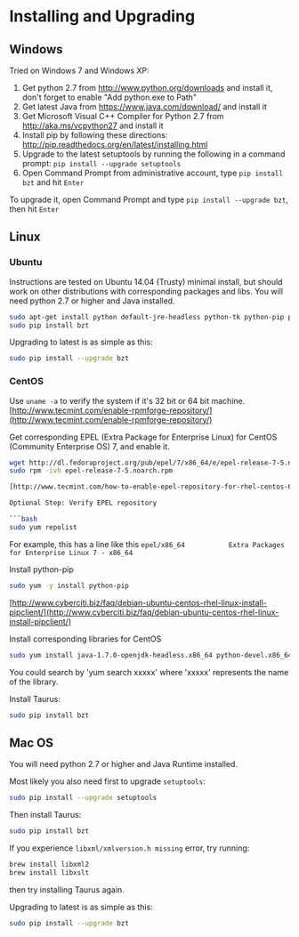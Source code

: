 # Installing and Upgrading

## Windows

Tried on Windows 7 and Windows XP:

  1. Get python 2.7 from http://www.python.org/downloads and install it, don't forget to enable "Add python.exe to Path"
  2. Get latest Java from https://www.java.com/download/ and install it
  3. Get Microsoft Visual C++ Compiler for Python 2.7 from http://aka.ms/vcpython27 and install it
  4. Install pip by following these directions: http://pip.readthedocs.org/en/latest/installing.html
  5. Upgrade to the latest setuptools by running the following in a command prompt: `pip install --upgrade setuptools`
  6. Open Command Prompt from administrative account, type `pip install bzt` and hit `Enter`


To upgrade it, open Command Prompt and type `pip install --upgrade bzt`, then hit `Enter`

## Linux

### Ubuntu
Instructions are tested on Ubuntu 14.04 (Trusty) minimal install, but should work on other distributions with corresponding packages and libs. You will need python 2.7 or higher and Java installed.

```bash
sudo apt-get install python default-jre-headless python-tk python-pip python-dev libxml2-dev libxslt-dev zlib1g-dev
sudo pip install bzt
```

Upgrading to latest is as simple as this:

```bash
sudo pip install --upgrade bzt
```

### CentOS

Use `uname -a` to verify the system if it's 32 bit or 64 bit machine. [http://www.tecmint.com/enable-rpmforge-repository/](http://www.tecmint.com/enable-rpmforge-repository/)

Get corresponding EPEL (Extra Package for Enterprise Linux) for CentOS (Community Enterprise OS) 7, and enable it.

```bash
wget http://dl.fedoraproject.org/pub/epel/7/x86_64/e/epel-release-7-5.noarch.rpm
sudo rpm -ivh epel-release-7-5.noarch.rpm

[http://www.tecmint.com/how-to-enable-epel-repository-for-rhel-centos-6-5/](http://www.tecmint.com/how-to-enable-epel-repository-for-rhel-centos-6-5/)

Optional Step: Verify EPEL repository

```bash
sudo yum repolist
```
For example, this has a line like this `epel/x86_64           Extra Packages for Enterprise Linux 7 - x86_64`

Install python-pip

```bash
sudo yum -y install python-pip
```
[http://www.cyberciti.biz/faq/debian-ubuntu-centos-rhel-linux-install-pipclient/](http://www.cyberciti.biz/faq/debian-ubuntu-centos-rhel-linux-install-pipclient/)

Install corresponding libraries for CentOS

```bash
sudo yum install java-1.7.0-openjdk-headless.x86_64 python-devel.x86_64 libxml2-devel.x86_64 libxslt-devel.x86_64 zlib.x86_64 gcc.x86_64
```

You could search by 'yum search xxxxx' where 'xxxxx' represents the name of the library.

Install Taurus:

```bash
sudo pip install bzt
```

## Mac OS

You will need python 2.7 or higher and Java Runtime installed.

Most likely you also need first to upgrade `setuptools`:

```bash
sudo pip install --upgrade setuptools
```

Then install Taurus:

```bash
sudo pip install bzt
```

If you experience `libxml/xmlversion.h missing` error, try running:

```bash
brew install libxml2
brew install libxslt
```
then try installing Taurus again.


Upgrading to latest is as simple as this:

```bash
sudo pip install --upgrade bzt
```